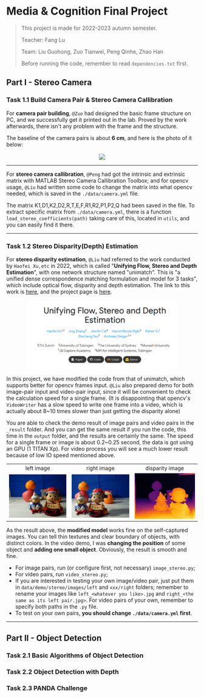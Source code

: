 # Media & Cognition Final Project

> This project is made for 2022-2023 autumn semester.
>
> Teacher: Fang Lu
>
> Team: Liu Guohong, Zuo Tianwei, Peng Qinhe, Zhao Han
>
> Before running the code, remember to read `dependencies.txt` first.

## Part I - Stereo Camera

### Task 1.1 Build Camera Pair & Stereo Camera Callibration

For **camera pair building**, `@Zuo` had designed the basic frame structure on PC, and we successfully get it printed out in the lab. Proved by the work afterwards, there isn't any problem with the frame and the structure.

The baseline of the camera pairs is about **6 cm**, and here is the photo of it below:

<p align="middle">
    <img src="./attachments/stereo_camera_frame.jpg" width=400 align=center>
</p>

---

For **stereo camera callibration**, `@Peng` had got the intrinsic and extrinsic matrix with MATLAB Stereo Camera Callibration Toolbox; and for opencv usage, `@Liu` had written some code to change the matrix into what opencv needed, which is saved in the `./data/camera.yml` file.

The matrix K1,D1,K2,D2,R,T,E,F,R1,R2,P1,P2,Q had been saved in the file. To extract specific matrix from `./data/camera.yml`, there is a function `load_stereo_coefficients(path)` taking care of this, located in `utils`, and you can easily find it there.

---

### Task 1.2 Stereo Disparity(Depth) Estimation

For **stereo disparity estimation**, `@Liu` had referred to the work conducted by  `Haofei Xu,etc` in 2022, which is called "**Unifying Flow, Stereo and Depth Estimation**", with one network structure named "unimatch". This is "a unified dense correspondence matching formulation and model for 3 tasks", which include optical flow, disparity and depth estimation. The link to this work is [here](https://arxiv.org/abs/2211.05783 "arxiv"), and the project page is [here](https://haofeixu.github.io/unimatch/ "unimatch").

<p align="middle">
    <img src="./attachments/unimatch_homepage.png" width=400>
</p>

In this project, we have modified the code from that of unimatch, which supports better for opencv frames input. `@Liu` also prepared demo for both image-pair input and video-pair input, since it will be convenient to check the calculation speed for a single frame. (It is disappointing that opencv's `VideoWriter` has a slow speed to write one frame into a video, which is actually about 8~10 times slower than just getting the disparity alone)

You are able to check the demo result of image pairs and video pairs in the `_result` folder. And you can get the same result if you run the code, this time in the `output` folder, and the results are certainly the same. The speed for a single frame or image is about 0.2~0.25 second, the data is got using an GPU (1 TITAN Xp). For video process you will see a much lower result because of low IO speed mentioned above.

<table>
    <tr align="center">
        <td>left image</td>
        <td>right image</td>
        <td>disparity image</td>
    </tr>
    <tr align="center">
        <td><img src="./data/demo/stereo/images/left/left_01.jpg" width="250"/></td>
        <td><img src="./data/demo/stereo/images/right/right_01.jpg" width="250"/></td>
        <td><img src="./data/demo/stereo/images/_result/result_01.png" width="250"/></td>
    </tr>
</table>

As the result above, the **modified model** works fine on the self-captured images. You can tell thin textures and clear boundary of objects, with distinct colors. In the video demo, I was **changing the position** of some object and **adding one small object**. Obviously, the result is smooth and fine.

- For image pairs, run (or configure first, not necessary) `image_stereo.py`;
- For video pairs, run `video_stereo.py`;
- If you are interested in testing your own image/video pair, just put them in `data/demo/stereo/images/left` and `xxx/right` folders; remember to rename your images like `left_<whatever you like>.jpg` and `right_<the same as its left pair.jpg>`. For video pairs of your own, remember to specify both paths in the `.py` file.
- To test on your own pairs, **you should change `./data/camera.yml` first**.

---

## Part II - Object Detection

### Task 2.1 Basic Algorithms of Object Detection

### Task 2.2 Object Detection with Depth

### Task 2.3 PANDA Challenge
